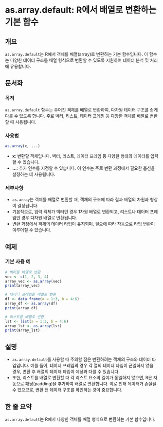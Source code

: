 <!--
Meta Description: # as.array.default: R에서 배열로 변환하는 기본 함수 ## 개요 `as.array.default`는 R에서 객체를 배열(array)로 변환하는 기본 함수입니다. 이 함수는 다양한 데이터 구조를 배열 형식으로 변환할 수 있도록 지원하여 데이터 분석 및 처...
Meta Keywords: 데이터, array, 배열로, default, 객체를
-->

# as.array.default: R에서 배열로 변환하는 기본 함수

## 개요
`as.array.default`는 R에서 객체를 배열(array)로 변환하는 기본 함수입니다. 이 함수는 다양한 데이터 구조를 배열 형식으로 변환할 수 있도록 지원하여 데이터 분석 및 처리에 유용합니다.

## 문서화
### 목적
`as.array.default` 함수는 주어진 객체를 배열로 변환하여, 다차원 데이터 구조를 쉽게 다룰 수 있도록 합니다. 주로 벡터, 리스트, 데이터 프레임 등 다양한 객체를 배열로 변환할 때 사용됩니다.

### 사용법
```R
as.array(x, ...)
```
- **x**: 변환할 객체입니다. 벡터, 리스트, 데이터 프레임 등 다양한 형태의 데이터를 입력할 수 있습니다.
- **...**: 추가 인수를 지정할 수 있습니다. 이 인수는 주로 변환 과정에서 필요한 옵션을 설정하는 데 사용됩니다.

### 세부사항
- `as.array`는 객체를 배열로 변환할 때, 객체의 구조에 따라 결과 배열의 차원과 형상이 결정됩니다.
- 기본적으로, 입력 객체가 벡터인 경우 1차원 배열로 변환되고, 리스트나 데이터 프레임인 경우 다차원 배열로 변환됩니다.
- 변환 과정에서 객체의 데이터 타입이 유지되며, 필요에 따라 자동으로 타입 변환이 이루어질 수 있습니다.

## 예제
### 기본 사용 예
```R
# 벡터를 배열로 변환
vec <- c(1, 2, 3, 4)
array_vec <- as.array(vec)
print(array_vec)

# 데이터 프레임을 배열로 변환
df <- data.frame(a = 1:3, b = 4:6)
array_df <- as.array(df)
print(array_df)

# 리스트를 배열로 변환
lst <- list(a = 1:3, b = 4:6)
array_lst <- as.array(lst)
print(array_lst)
```

## 설명
- `as.array.default`를 사용할 때 주의할 점은 변환하려는 객체의 구조와 데이터 타입입니다. 예를 들어, 데이터 프레임의 경우 각 열의 데이터 타입이 균일하지 않을 경우, 변환 후 배열의 데이터 타입이 예상과 다를 수 있습니다.
- 또한, 리스트를 배열로 변환할 때 각 리스트 요소의 길이가 동일하지 않으면, R은 자동으로 패딩(padding)을 추가하여 배열로 변환합니다. 이로 인해 데이터가 손실될 수 있으므로, 변환 전 데이터 구조를 확인하는 것이 중요합니다.

## 한 줄 요약
`as.array.default`는 R에서 다양한 객체를 배열 형식으로 변환하는 기본 함수입니다.
